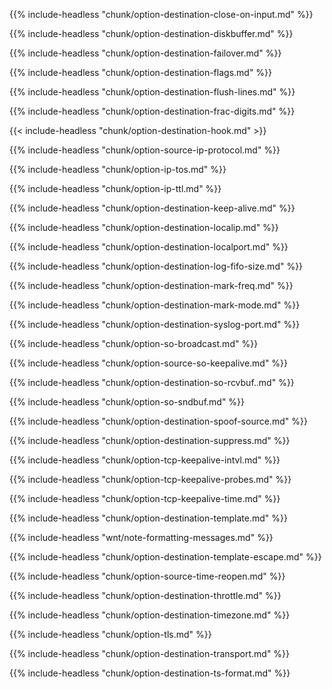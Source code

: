---
---
<!-- DISCLAIMER: This file is based on the syslog-ng Open Source Edition documentation https://github.com/balabit/syslog-ng-ose-guides/commit/2f4a52ee61d1ea9ad27cb4f3168b95408fddfdf2 and is used under the terms of The syslog-ng Open Source Edition Documentation License. The file has been modified by Axoflow. -->

{{% include-headless "chunk/option-destination-close-on-input.md" %}}



{{% include-headless "chunk/option-destination-diskbuffer.md" %}}



{{% include-headless "chunk/option-destination-failover.md" %}}



{{% include-headless "chunk/option-destination-flags.md" %}}



{{% include-headless "chunk/option-destination-flush-lines.md" %}}



{{% include-headless "chunk/option-destination-frac-digits.md" %}}



{{< include-headless "chunk/option-destination-hook.md" >}}



{{% include-headless "chunk/option-source-ip-protocol.md" %}}



{{% include-headless "chunk/option-ip-tos.md" %}}



{{% include-headless "chunk/option-ip-ttl.md" %}}



{{% include-headless "chunk/option-destination-keep-alive.md" %}}



{{% include-headless "chunk/option-destination-localip.md" %}}



{{% include-headless "chunk/option-destination-localport.md" %}}



{{% include-headless "chunk/option-destination-log-fifo-size.md" %}}



{{% include-headless "chunk/option-destination-mark-freq.md" %}}



{{% include-headless "chunk/option-destination-mark-mode.md" %}}



{{% include-headless "chunk/option-destination-syslog-port.md" %}}



{{% include-headless "chunk/option-so-broadcast.md" %}}



{{% include-headless "chunk/option-source-so-keepalive.md" %}}



{{% include-headless "chunk/option-destination-so-rcvbuf..md" %}}



{{% include-headless "chunk/option-so-sndbuf.md" %}}



{{% include-headless "chunk/option-destination-spoof-source.md" %}}



{{% include-headless "chunk/option-destination-suppress.md" %}}



{{% include-headless "chunk/option-tcp-keepalive-intvl.md" %}}



{{% include-headless "chunk/option-tcp-keepalive-probes.md" %}}



{{% include-headless "chunk/option-tcp-keepalive-time.md" %}}



{{% include-headless "chunk/option-destination-template.md" %}}



{{% include-headless "wnt/note-formatting-messages.md" %}}



{{% include-headless "chunk/option-destination-template-escape.md" %}}

{{% include-headless "chunk/option-source-time-reopen.md" %}}



{{% include-headless "chunk/option-destination-throttle.md" %}}



{{% include-headless "chunk/option-destination-timezone.md" %}}



{{% include-headless "chunk/option-tls.md" %}}



{{% include-headless "chunk/option-destination-transport.md" %}}



{{% include-headless "chunk/option-destination-ts-format.md" %}}


